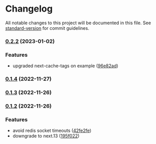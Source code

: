 # Changelog

All notable changes to this project will be documented in this file. See [standard-version](https://github.com/conventional-changelog/standard-version) for commit guidelines.

### [0.2.2](https://github.com/lucasconstantino/next-cache-tags/compare/v0.2.1...v0.2.2) (2023-01-02)


### Features

* upgraded next-cache-tags on example ([96e82ad](https://github.com/lucasconstantino/next-cache-tags/commit/96e82ad73af388d13871ab3d3c88a45aff264737))

### [0.1.4](https://github.com/lucasconstantino/next-cache-tags/compare/v0.1.3...v0.1.4) (2022-11-27)

### [0.1.3](https://github.com/lucasconstantino/next-cache-tags/compare/v0.1.2...v0.1.3) (2022-11-26)

### [0.1.2](https://github.com/lucasconstantino/next-cache-tags/compare/v0.1.1...v0.1.2) (2022-11-26)


### Features

* avoid redis socket timeouts ([42fe2fe](https://github.com/lucasconstantino/next-cache-tags/commit/42fe2fea759f6678cc16550381b5c50a21d8a31d))
* downgrade to next.13 ([195f022](https://github.com/lucasconstantino/next-cache-tags/commit/195f022d04de3b2c64c485d87cef6bff378da2fb))
